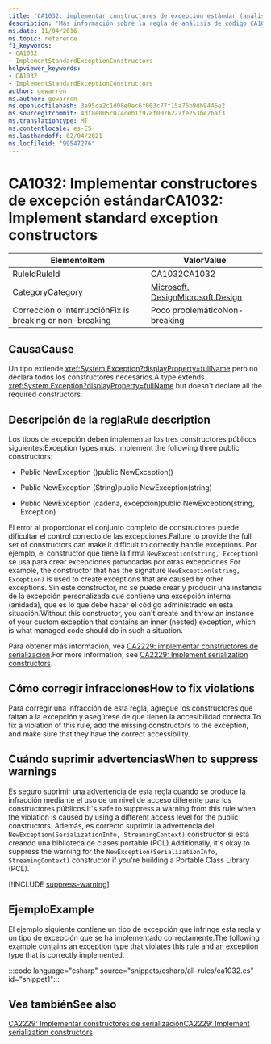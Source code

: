 ```yaml
---
title: 'CA1032: implementar constructores de excepción estándar (análisis de código)'
description: 'Más información sobre la regla de análisis de código CA1032: implementar constructores de excepción estándar'
ms.date: 11/04/2016
ms.topic: reference
f1_keywords:
- CA1032
- ImplementStandardExceptionConstructors
helpviewer_keywords:
- CA1032
- ImplementStandardExceptionConstructors
author: gewarren
ms.author: gewarren
ms.openlocfilehash: 3a95ca2c1d08e0ec6f003c77f15a75b9db9446e2
ms.sourcegitcommit: 4df8e005c074ceb1f978f007b222fe253be2baf3
ms.translationtype: MT
ms.contentlocale: es-ES
ms.lasthandoff: 02/04/2021
ms.locfileid: "99547276"
---
```

# <a name="ca1032-implement-standard-exception-constructors"></a><span data-ttu-id="be6d5-103">CA1032: Implementar constructores de excepción estándar</span><span class="sxs-lookup"><span data-stu-id="be6d5-103">CA1032: Implement standard exception constructors</span></span>

| <span data-ttu-id="be6d5-104">Elemento</span><span class="sxs-lookup"><span data-stu-id="be6d5-104">Item</span></span>                                     | <span data-ttu-id="be6d5-105">Valor</span><span class="sxs-lookup"><span data-stu-id="be6d5-105">Value</span></span>            |
|------------------------------------------|------------------|
| <span data-ttu-id="be6d5-106">RuleId</span><span class="sxs-lookup"><span data-stu-id="be6d5-106">RuleId</span></span>                                   | <span data-ttu-id="be6d5-107">CA1032</span><span class="sxs-lookup"><span data-stu-id="be6d5-107">CA1032</span></span>           |
| <span data-ttu-id="be6d5-108">Category</span><span class="sxs-lookup"><span data-stu-id="be6d5-108">Category</span></span>                                 | [<span data-ttu-id="be6d5-109">Microsoft. Design</span><span class="sxs-lookup"><span data-stu-id="be6d5-109">Microsoft.Design</span></span>](design-warnings.md) |
| <span data-ttu-id="be6d5-110">Corrección o interrupción</span><span class="sxs-lookup"><span data-stu-id="be6d5-110">Fix is breaking or non-breaking</span></span> | <span data-ttu-id="be6d5-111">Poco problemático</span><span class="sxs-lookup"><span data-stu-id="be6d5-111">Non-breaking</span></span>     |

## <a name="cause"></a><span data-ttu-id="be6d5-112">Causa</span><span class="sxs-lookup"><span data-stu-id="be6d5-112">Cause</span></span>

<span data-ttu-id="be6d5-113">Un tipo extiende <xref:System.Exception?displayProperty=fullName> pero no declara todos los constructores necesarios.</span><span class="sxs-lookup"><span data-stu-id="be6d5-113">A type extends <xref:System.Exception?displayProperty=fullName> but doesn't declare all the required constructors.</span></span>

## <a name="rule-description"></a><span data-ttu-id="be6d5-114">Descripción de la regla</span><span class="sxs-lookup"><span data-stu-id="be6d5-114">Rule description</span></span>

<span data-ttu-id="be6d5-115">Los tipos de excepción deben implementar los tres constructores públicos siguientes:</span><span class="sxs-lookup"><span data-stu-id="be6d5-115">Exception types must implement the following three public constructors:</span></span>

- <span data-ttu-id="be6d5-116">Public NewException ()</span><span class="sxs-lookup"><span data-stu-id="be6d5-116">public NewException()</span></span>

- <span data-ttu-id="be6d5-117">Public NewException (String)</span><span class="sxs-lookup"><span data-stu-id="be6d5-117">public NewException(string)</span></span>

- <span data-ttu-id="be6d5-118">Public NewException (cadena, excepción)</span><span class="sxs-lookup"><span data-stu-id="be6d5-118">public NewException(string, Exception)</span></span>

<span data-ttu-id="be6d5-119">El error al proporcionar el conjunto completo de constructores puede dificultar el control correcto de las excepciones.</span><span class="sxs-lookup"><span data-stu-id="be6d5-119">Failure to provide the full set of constructors can make it difficult to correctly handle exceptions.</span></span> <span data-ttu-id="be6d5-120">Por ejemplo, el constructor que tiene la firma `NewException(string, Exception)` se usa para crear excepciones provocadas por otras excepciones.</span><span class="sxs-lookup"><span data-stu-id="be6d5-120">For example, the constructor that has the signature `NewException(string, Exception)` is used to create exceptions that are caused by other exceptions.</span></span> <span data-ttu-id="be6d5-121">Sin este constructor, no se puede crear y producir una instancia de la excepción personalizada que contiene una excepción interna (anidada), que es lo que debe hacer el código administrado en esta situación.</span><span class="sxs-lookup"><span data-stu-id="be6d5-121">Without this constructor, you can't create and throw an instance of your custom exception that contains an inner (nested) exception, which is what managed code should do in such a situation.</span></span>

<span data-ttu-id="be6d5-122">Para obtener más información, vea [CA2229: implementar constructores de serialización](ca2229.md).</span><span class="sxs-lookup"><span data-stu-id="be6d5-122">For more information, see [CA2229: Implement serialization constructors](ca2229.md).</span></span>

## <a name="how-to-fix-violations"></a><span data-ttu-id="be6d5-123">Cómo corregir infracciones</span><span class="sxs-lookup"><span data-stu-id="be6d5-123">How to fix violations</span></span>

<span data-ttu-id="be6d5-124">Para corregir una infracción de esta regla, agregue los constructores que faltan a la excepción y asegúrese de que tienen la accesibilidad correcta.</span><span class="sxs-lookup"><span data-stu-id="be6d5-124">To fix a violation of this rule, add the missing constructors to the exception, and make sure that they have the correct accessibility.</span></span>

## <a name="when-to-suppress-warnings"></a><span data-ttu-id="be6d5-125">Cuándo suprimir advertencias</span><span class="sxs-lookup"><span data-stu-id="be6d5-125">When to suppress warnings</span></span>

<span data-ttu-id="be6d5-126">Es seguro suprimir una advertencia de esta regla cuando se produce la infracción mediante el uso de un nivel de acceso diferente para los constructores públicos.</span><span class="sxs-lookup"><span data-stu-id="be6d5-126">It's safe to suppress a warning from this rule when the violation is caused by using a different access level for the public constructors.</span></span> <span data-ttu-id="be6d5-127">Además, es correcto suprimir la advertencia del `NewException(SerializationInfo, StreamingContext)` constructor si está creando una biblioteca de clases portable (PCL).</span><span class="sxs-lookup"><span data-stu-id="be6d5-127">Additionally, it's okay to suppress the warning for the `NewException(SerializationInfo, StreamingContext)` constructor if you're building a Portable Class Library (PCL).</span></span>

[!INCLUDE [suppress-warning](../../../../includes/code-analysis/suppress-warning.md)]

## <a name="example"></a><span data-ttu-id="be6d5-128">Ejemplo</span><span class="sxs-lookup"><span data-stu-id="be6d5-128">Example</span></span>

<span data-ttu-id="be6d5-129">El ejemplo siguiente contiene un tipo de excepción que infringe esta regla y un tipo de excepción que se ha implementado correctamente.</span><span class="sxs-lookup"><span data-stu-id="be6d5-129">The following example contains an exception type that violates this rule and an exception type that is correctly implemented.</span></span>

:::code language="csharp" source="snippets/csharp/all-rules/ca1032.cs" id="snippet1":::

## <a name="see-also"></a><span data-ttu-id="be6d5-130">Vea también</span><span class="sxs-lookup"><span data-stu-id="be6d5-130">See also</span></span>

[<span data-ttu-id="be6d5-131">CA2229: Implementar constructores de serialización</span><span class="sxs-lookup"><span data-stu-id="be6d5-131">CA2229: Implement serialization constructors</span></span>](ca2229.md)
